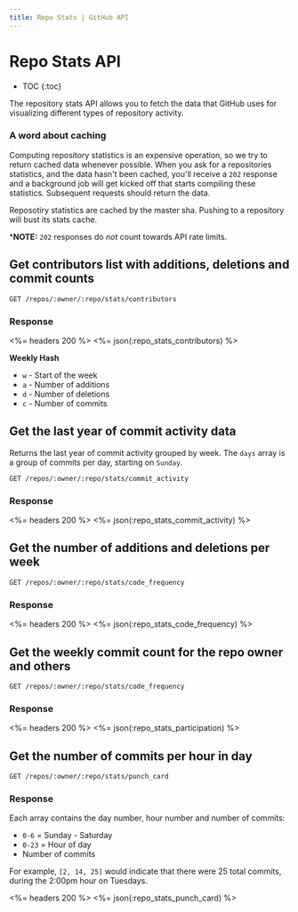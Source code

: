 ```yaml
---
title: Repo Stats | GitHub API
---
```


# Repo Stats API

* TOC
{:toc}

The repository stats API allows you to fetch the data that GitHub uses for visualizing different
types of repository activity.

### A word about caching

Computing repository statistics is an expensive operation, so we try to return cached
data whenever possible.  When you ask for a repositories statistics, and the data hasn't
been cached, you'll receive a `202` response and a background job will get kicked off that
starts compiling these statistics.  Subsequent requests should return the data.

Reposotiry statistics are cached by the master sha.  Pushing to a repository will
bust its stats cache.

***NOTE:** `202` responses do *not* count towards API rate limits.

## Get contributors list with additions, deletions and commit counts

    GET /repos/:owner/:repo/stats/contributors

### Response

<%= headers 200 %>
<%= json(:repo_stats_contributors) %>


**Weekly Hash**

* `w` - Start of the week
* `a` - Number of additions
* `d` - Number of deletions
* `c` - Number of commits


## Get the last year of commit activity data

Returns the last year of commit activity grouped by week.  The `days` array
is a group of commits per day, starting on `Sunday`.

    GET /repos/:owner/:repo/stats/commit_activity

### Response

<%= headers 200 %>
<%= json(:repo_stats_commit_activity) %>

## Get the number of additions and deletions per week

    GET /repos/:owner/:repo/stats/code_frequency

### Response

<%= headers 200 %>
<%= json(:repo_stats_code_frequency) %>

## Get the weekly commit count for the repo owner and others

    GET /repos/:owner/:repo/stats/code_frequency

### Response

<%= headers 200 %>
<%= json(:repo_stats_participation) %>

## Get the number of commits per hour in day

    GET /repos/:owner/:repo/stats/punch_card

### Response

Each array contains the day number, hour number and number of commits:

* `0-6` = Sunday - Saturday
* `0-23` = Hour of day
* Number of commits

For example, `[2, 14, 25]` would indicate that there were 25 total commits, during the 2:00pm hour on Tuesdays.

<%= headers 200 %>
<%= json(:repo_stats_punch_card) %>